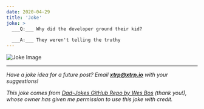 ```yaml
---
date: 2020-04-29
title: 'Joke'
joke: >
  ___Q:___ Why did the developer ground their kid?
  
  ___A:___ They weren't telling the truthy
---
```


![Joke Image](https://private.xtrp.io/projects/DailyDeveloperJokes/public_image_server/images/5e1258a3e5534.png)

---
*Have a joke idea for a future post? Email **[xtrp@xtrp.io](mailto:xtrp@xtrp.io)** with your suggestions!*

*This joke comes from [Dad-Jokes GitHub Repo by Wes Bos](https://github.com/wesbos/dad-jokes) (thank you!), whose owner has given me permission to use this joke with credit.*

<!-- 
Joke text:
**Q:** Why did the developer ground their kid?

**A:** They weren't telling the truthy
 -->

